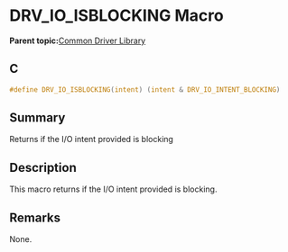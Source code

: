 # DRV\_IO\_ISBLOCKING Macro

**Parent topic:**[Common Driver Library](GUID-DFB9A1FE-5BBB-4A10-A4B0-430BA7B9AF94.md)

## C

```c
#define DRV_IO_ISBLOCKING(intent) (intent & DRV_IO_INTENT_BLOCKING)

```

## Summary

Returns if the I/O intent provided is blocking

## Description

This macro returns if the I/O intent provided is blocking.

## Remarks

None.

